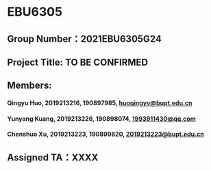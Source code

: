 # EBU6305
## Group Number：2021EBU6305G24
## Project Title: TO BE CONFIRMED
## Members:
#### Qingyu Huo, 2019213216, 190897985, huoqingyv@bupt.edu.cn
#### Yunyang Kuang, 2019213226, 190898074, 1993911430@qq.com
#### Chenshuo Xu, 2019213223, 190899820, 2019213223@bupt.edu.cn
## Assigned TA：XXXX
